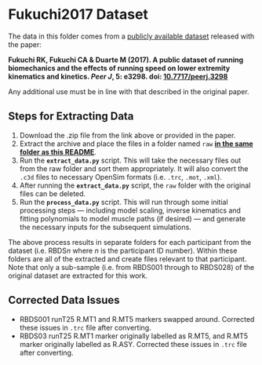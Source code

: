 # Fukuchi2017 Dataset

The data in this folder comes from a [publicly available dataset](http://dx.doi.org/10.6084/m9.figshare.4543435) released with the paper:

**Fukuchi RK, Fukuchi CA & Duarte M (2017). A public dataset of running biomechanics and the effects of running speed on lower extremity kinematics and kinetics. *Peer J*, 5: e3298. doi: [10.7717/peerj.3298](https://doi.org/10.7717/peerj.3298)**

Any additional use must be in line with that described in the original paper.

## Steps for Extracting Data

1. Download the .zip file from the link above or provided in the paper.
2. Extract the archive and place the files in a folder named `raw` <u>**in the same folder as this README**</u>.
3. Run the **`extract_data.py`** script. This will take the necessary files out from the raw folder and sort them appropriately. It will also convert the `.c3d` files to necessary OpenSim formats (i.e. `.trc`, `.mot`, `.xml`).
4. After running the **`extract_data.py`** script, the `raw` folder with the original files can be deleted.
5. Run the **`process_data.py`** script. This will run through some initial processing steps — including model scaling, inverse kinematics and fitting polynomials to model muscle paths (if desired) — and generate the necessary inputs for the subsequent simulations.

The above process results in separate folders for each participant from the dataset (i.e. RBDS*n* where *n* is the participant ID number). Within these folders are all of the extracted and create files relevant to that participant. Note that only a sub-sample (i.e. from RBDS001 through to RBDS028) of the original dataset are extracted for this work.

## Corrected Data Issues

- RBDS001 runT25 R.MT1 and R.MT5 markers swapped around. Corrected these issues in `.trc` file after converting.
- RBDS03 runT25 R.MT1 marker originally labelled as R.MT5, and R.MT5 marker originally labelled as R.ASY. Corrected these issues in `.trc` file after converting.